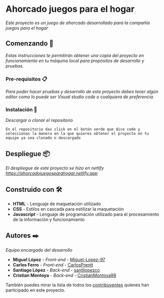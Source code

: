 # Ahorcado juegos para el hogar

_Este proyecto es un juego de ahorcado desarrollado para la compañía juegos para el hogar_

## Comenzando 🚀

_Estas instrucciones te permitirán obtener una copia del proyecto en funcionamiento en tu máquina local para propósitos de desarrollo y pruebas._


### Pre-requisitos 📋

_Para poder hacer pruebas y desarrollo de este proyecto debes tener algún editor como lo puede ser Visual studio code o cualquiera de preferencia._


### Instalación 🔧


_Descargar o clonar el repositorio_


```
En el repositorio das click en el botón verde que dice code y seleccionas la manera en la que quieres obtener el proyecto en tu equipo ya sea clonado o descargado
```

## Despliegue 📦

_El despliegue de este proyecto se hizo en netlify https://ahorcadojuegosparahogar.netlify.app_

## Construido con 🛠️

* **HTML** - Lenguaje de maquetación utilizado
* **CSS** - Estilos en cascada para estilizar la maquetación
* **Javascript** - Lenguaje de programación utilizado para el procesamiento de la información y funcionamiento

## Autores ✒️

_Equipo encargado del desarrollo_

* **Miguel López** - *Front-end* - [Miguel-Lopez-97](https://github.com/Miguel-Lopez-97)
* **Carlos Ferro** - *Front-end* - [CarlosPrentt](https://github.com/CarlosPrentt)
* **Santiago López** - *Back-end* - [santilopezco](https://github.com/santilopezco)
* **Cristian Montoya** - *Back-end* - [CristianMontoya98](https://github.com/CristianMontoya98)


También puedes mirar la lista de todos los [contribuyentes](https://github.com/your/project/contributors) quíenes han participado en este proyecto. 
